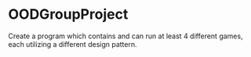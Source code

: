 # OODGroupProject
Create a program which contains and can run at least 4 different games, each utilizing a different design pattern.
